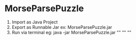# MorseParsePuzzle
1. Import as Java Project
2. Export as Runnable Jar ex: MorseParsePuzzle.jar
3. Run via terminal eg:
  java -jar MorseParsePuzzle.jar "<orginalMorse>" "<morse1>" "<morse2>"
